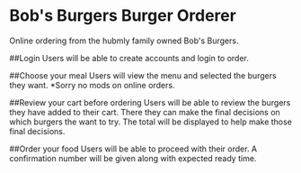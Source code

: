 # Bob's Burgers Burger Orderer
Online ordering from the hubmly family owned Bob's Burgers.

##Login
Users will be able to create accounts and login to order.

##Choose your meal
Users will view the menu and selected the burgers they want.
*Sorry no mods on online orders.

##Review your cart before ordering
Users will be able to review the burgers they have added to their cart.
There they can make the final decisions on which burgers the want to try.
The total will be displayed to help make those final decisions.

##Order your food
Users will be able to proceed with their order.
A confirmation number will be given along with expected ready time.
